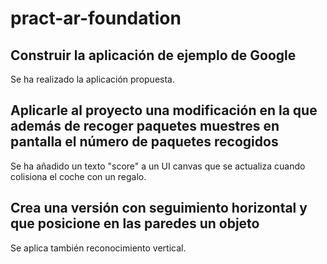 # pract-ar-foundation

## Construir la aplicación de ejemplo de Google

Se ha realizado la aplicación propuesta.

## Aplicarle al proyecto una modificación en la que además de recoger paquetes muestres en pantalla el número de paquetes recogidos

Se ha añadido un texto "score" a un UI canvas que se actualiza cuando colisiona el coche con un regalo.

## Crea una versión con seguimiento horizontal y que posicione en las paredes un objeto

Se aplica también reconocimiento vertical.
